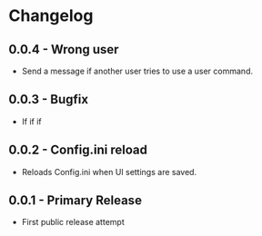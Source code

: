 # Changelog

## 0.0.4 - Wrong user

* Send a message if another user tries to use a user command.

## 0.0.3 - Bugfix

* If if if

## 0.0.2 - Config.ini reload

* Reloads Config.ini when UI settings are saved.

## 0.0.1 - Primary Release

* First public release attempt
